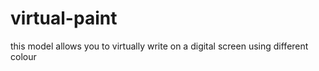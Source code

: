 # virtual-paint
this model allows you to virtually write on a digital screen using different colour
